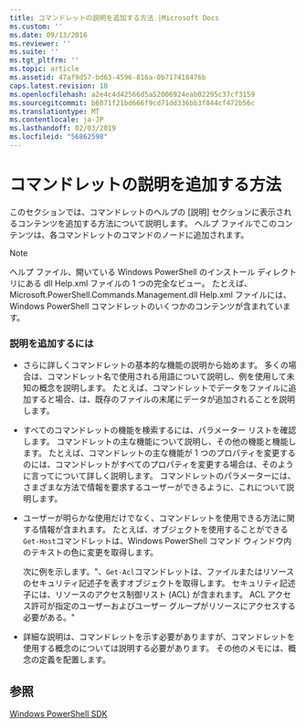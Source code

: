 ```yaml
---
title: コマンドレットの説明を追加する方法 |Microsoft Docs
ms.custom: ''
ms.date: 09/13/2016
ms.reviewer: ''
ms.suite: ''
ms.tgt_pltfrm: ''
ms.topic: article
ms.assetid: 47af9d57-bd63-4596-816a-0b717418476b
caps.latest.revision: 10
ms.openlocfilehash: a2e4c4d42566d5a52006924eab02295c37cf3159
ms.sourcegitcommit: b6871f21bd666f9cd71dd336bb3f844cf472b56c
ms.translationtype: MT
ms.contentlocale: ja-JP
ms.lasthandoff: 02/03/2019
ms.locfileid: "56862598"
---
```

# <a name="how-to-add-a-cmdlet-description"></a>コマンドレットの説明を追加する方法

このセクションでは、コマンドレットのヘルプの [説明] セクションに表示されるコンテンツを追加する方法について説明します。 ヘルプ ファイルでこのコンテンツは、各コマンドレットのコマンドのノードに追加されます。

> [!NOTE]
> ヘルプ ファイル、開いている Windows PowerShell のインストール ディレクトリにある dll Help.xml ファイルの 1 つの完全なビュー。 たとえば、Microsoft.PowerShell.Commands.Management.dll Help.xml ファイルには、Windows PowerShell コマンドレットのいくつかのコンテンツが含まれています。

### <a name="to-add-a-description"></a>説明を追加するには

- さらに詳しくコマンドレットの基本的な機能の説明から始めます。 多くの場合は、コマンドレット名で使用される用語について説明し、例を使用して未知の概念を説明します。 たとえば、コマンドレットでデータをファイルに追加すると場合、は、既存のファイルの末尾にデータが追加されることを説明します。

- すべてのコマンドレットの機能を検索するには、パラメーター リストを確認します。 コマンドレットの主な機能について説明し、その他の機能と機能します。 たとえば、コマンドレットの主な機能が 1 つのプロパティを変更するのには、コマンドレットがすべてのプロパティを変更する場合は、そのように言ってについて詳しく説明します。 コマンドレットのパラメーターには、さまざまな方法で情報を要求するユーザーができるように、これについて説明します。

- ユーザーが明らかな使用だけでなく、コマンドレットを使用できる方法に関する情報が含まれます。 たとえば、オブジェクトを使用することができる`Get-Host`コマンドレットは、Windows PowerShell コマンド ウィンドウ内のテキストの色に変更を取得します。

  次に例を示します。"、`Get-Acl`コマンドレットは、ファイルまたはリソースのセキュリティ記述子を表すオブジェクトを取得します。 セキュリティ記述子には、リソースのアクセス制御リスト (ACL) が含まれます。 ACL アクセス許可が指定のユーザーおよびユーザー グループがリソースにアクセスする必要がある。"

- 詳細な説明は、コマンドレットを示す必要がありますが、コマンドレットを使用する概念のについては説明する必要があります。 その他のメモには、概念の定義を配置します。

## <a name="see-also"></a>参照

[Windows PowerShell SDK](../windows-powershell-reference.md)
